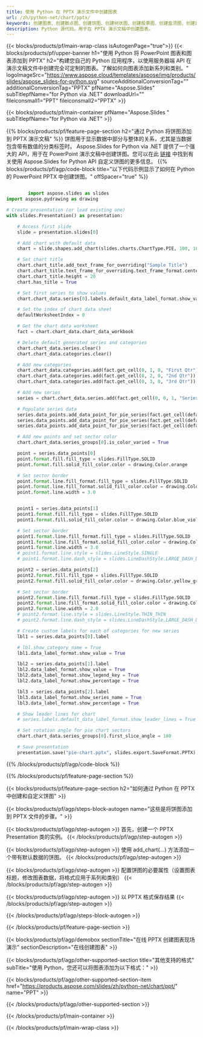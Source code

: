 ```yaml
---
title: 使用 Python 在 PPTX 演示文件中创建图表
url: /zh/python-net/chart/pptx/
keywords: 创建图表、创建散点图、创建饼图、创建树状图、创建股票图、创建盒须图、创建直方图、创建漏斗图、旭日图、多类别图表、PowerPoint 演示文稿、Python
description: Python 源代码，用于在 PPTX 演示文稿中创建图表。
---
```


{{< blocks/products/pf/main-wrap-class isAutogenPage="true">}}
{{< blocks/products/pf/upper-banner h1="使用 Python 将 PowerPoint 图表和图表添加到 PPTX" h2="构建您自己的 Python 应用程序，以使用服务器端 API 在演示文稿文件中创建完全可定制的图表。了解如何向图表添加新系列和类别。" logoImageSrc="https://www.aspose.cloud/templates/aspose/img/products/slides/aspose_slides-for-python.svg" sourceAdditionalConversionTag="" additionalConversionTag="PPTX" pfName="Aspose.Slides" subTitlepfName="for Python via .NET" downloadUrl="" fileiconsmall1="PPT" fileiconsmall2="PPTX" >}}

{{< blocks/products/pf/main-container pfName="Aspose.Slides " subTitlepfName="for Python via .NET" >}}

{{% blocks/products/pf/feature-page-section  h2="通过 Python 将饼图添加到 PPTX 演示文稿" %}}
饼图用于显示数据中部分与整体的关系，尤其是当数据包含带有数值的分类标签时。 Aspose.Slides for Python via .NET 提供了一个强大的 API，用于在 PowerPoint 演示文稿中创建饼图。您可以在此 [链接](https://docs.aspose.com/slides/python-net/pie-chart/) 中找到有关使用 Aspose.Slides for Python API 自定义饼图的更多信息。
{{% blocks/products/pf/agp/code-block title="以下代码示例显示了如何在 Python 的 PowerPoint PPTX 中创建饼图。" offSpacer="true" %}}

```py

        import aspose.slides as slides
import aspose.pydrawing as drawing

# Create presentation (or load existing one) 
with slides.Presentation() as presentation:

    # Access first slide
    slide = presentation.slides[0]

    # Add chart with default data
    chart = slide.shapes.add_chart(slides.charts.ChartType.PIE, 100, 100, 400, 400)

    # Set chart title
    chart.chart_title.add_text_frame_for_overriding("Sample Title")
    chart.chart_title.text_frame_for_overriding.text_frame_format.center_text = slides.NullableBool(True)
    chart.chart_title.height = 20
    chart.has_title = True

    # Set first series to show values
    chart.chart_data.series[0].labels.default_data_label_format.show_value = True

    # Set the index of chart data sheet
    defaultWorksheetIndex = 0

    # Get the chart data worksheet
    fact = chart.chart_data.chart_data_workbook

    # Delete default generated series and categories
    chart.chart_data.series.clear()
    chart.chart_data.categories.clear()

    # Add new categories
    chart.chart_data.categories.add(fact.get_cell(0, 1, 0, "First Qtr"))
    chart.chart_data.categories.add(fact.get_cell(0, 2, 0, "2nd Qtr"))
    chart.chart_data.categories.add(fact.get_cell(0, 3, 0, "3rd Qtr"))

    # Add new series
    series = chart.chart_data.series.add(fact.get_cell(0, 0, 1, "Series 1"), chart.type)

    # Populate series data
    series.data_points.add_data_point_for_pie_series(fact.get_cell(defaultWorksheetIndex, 1, 1, 20))
    series.data_points.add_data_point_for_pie_series(fact.get_cell(defaultWorksheetIndex, 2, 1, 50))
    series.data_points.add_data_point_for_pie_series(fact.get_cell(defaultWorksheetIndex, 3, 1, 30))

    # Add new points and set sector color
    chart.chart_data.series_groups[0].is_color_varied = True

    point = series.data_points[0]
    point.format.fill.fill_type = slides.FillType.SOLID
    point.format.fill.solid_fill_color.color = drawing.Color.orange

    # Set sector border
    point.format.line.fill_format.fill_type = slides.FillType.SOLID
    point.format.line.fill_format.solid_fill_color.color = drawing.Color.gray
    point.format.line.width = 3.0


    point1 = series.data_points[1]
    point1.format.fill.fill_type = slides.FillType.SOLID
    point1.format.fill.solid_fill_color.color = drawing.Color.blue_violet

    # Set sector border
    point1.format.line.fill_format.fill_type = slides.FillType.SOLID
    point1.format.line.fill_format.solid_fill_color.color = drawing.Color.blue
    point1.format.line.width = 3.0
    # point1.format.line.style = slides.LineStyle.SINGLE
    # point1.format.line.dash_style = slides.LineDashStyle.LARGE_DASH_DOT

    point2 = series.data_points[2]
    point2.format.fill.fill_type = slides.FillType.SOLID
    point2.format.fill.solid_fill_color.color = drawing.Color.yellow_green

    # Set sector border
    point2.format.line.fill_format.fill_type = slides.FillType.SOLID
    point2.format.line.fill_format.solid_fill_color.color = drawing.Color.red
    point2.format.line.width = 2.0
    # point2.format.line.style = slides.LineStyle.THIN_THIN
    # point2.format.line.dash_style = slides.LineDashStyle.LARGE_DASH_DOT_DOT

    # Create custom labels for each of categories for new series
    lbl1 = series.data_points[0].label

    # lbl.show_category_name = True
    lbl1.data_label_format.show_value = True

    lbl2 = series.data_points[1].label
    lbl2.data_label_format.show_value = True
    lbl2.data_label_format.show_legend_key = True
    lbl2.data_label_format.show_percentage = True

    lbl3 = series.data_points[2].label
    lbl3.data_label_format.show_series_name = True
    lbl3.data_label_format.show_percentage = True

    # Show leader lines for chart
    # series.labels.default_data_label_format.show_leader_lines = True

    # Set rotation angle for pie chart sectors
    chart.chart_data.series_groups[0].first_slice_angle = 180

    # Save presentation
    presentation.save("pie-chart.pptx", slides.export.SaveFormat.PPTX)

```

{{% /blocks/products/pf/agp/code-block %}}

{{% /blocks/products/pf/feature-page-section %}}

{{< blocks/products/pf/feature-page-section  h2="如何通过 Python 在 PPTX 中创建和自定义饼图" >}}

{{< blocks/products/pf/agp/steps-block-autogen name="这些是将饼图添加到 PPTX 文件的步骤。" >}}

{{< blocks/products/pf/agp/step-autogen >}}
首先，创建一个 PPTX Presentation 类的实例。
{{< /blocks/products/pf/agp/step-autogen >}}

{{< blocks/products/pf/agp/step-autogen >}}
使用 add_chart(...) 方法添加一个带有默认数据的饼图。
{{< /blocks/products/pf/agp/step-autogen >}}

{{< blocks/products/pf/agp/step-autogen >}}
配置饼图的必要属性（设置图表标题，修改图表数据，将格式应用于系列和类别）
{{< /blocks/products/pf/agp/step-autogen >}}

{{< blocks/products/pf/agp/step-autogen >}}
以 PPTX 格式保存结果
{{< /blocks/products/pf/agp/step-autogen >}}

{{< /blocks/products/pf/agp/steps-block-autogen >}}

{{< /blocks/products/pf/feature-page-section >}}

{{< blocks/products/pf/agp/demobox sectionTitle="在线 PPTX 创建图表现场演示" sectionDescription="在线创建图表" >}}

{{< blocks/products/pf/agp/other-supported-section title="其他支持的格式" subTitle="使用 Python，您还可以将图表添加为以下格式：" >}}

{{< blocks/products/pf/agp/other-supported-section-item href="https://products.aspose.com/slides/zh/python-net/chart/ppt/" name="PPT" >}}


{{< /blocks/products/pf/agp/other-supported-section >}}

{{< /blocks/products/pf/main-container >}}
    
{{< /blocks/products/pf/main-wrap-class >}}
